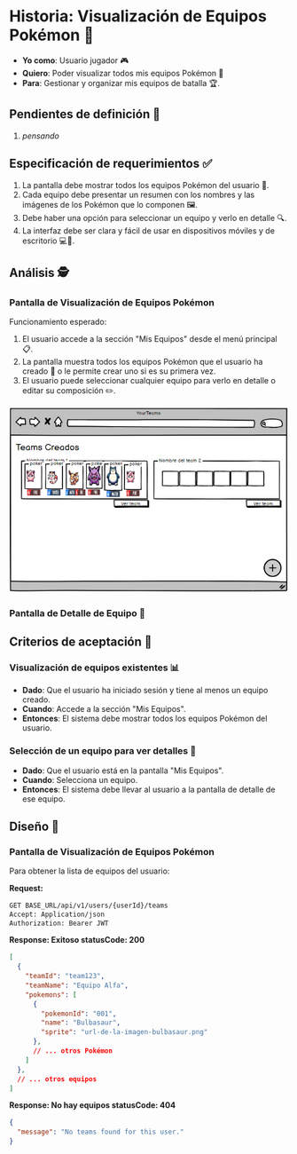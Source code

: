 # Historia: Visualización de Equipos Pokémon 📜

- **Yo como**: Usuario jugador 🎮
- **Quiero**: Poder visualizar todos mis equipos Pokémon 🧐
- **Para**: Gestionar y organizar mis equipos de batalla 🏆.

## Pendientes de definición 🤔

1. *_pensando_*

## Especificación de requerimientos ✅

1. La pantalla debe mostrar todos los equipos Pokémon del usuario 📲.
2. Cada equipo debe presentar un resumen con los nombres y las imágenes de los Pokémon que lo componen 🖼️.
3. Debe haber una opción para seleccionar un equipo y verlo en detalle 🔍.
4. La interfaz debe ser clara y fácil de usar en dispositivos móviles y de escritorio 💻📱.

## Análisis 🕵️

### Pantalla de Visualización de Equipos Pokémon

Funcionamiento esperado:

1. El usuario accede a la sección "Mis Equipos" desde el menú principal 📋.
2. La pantalla muestra todos los equipos Pokémon que el usuario ha creado 🌟 o le permite crear uno si es su primera vez.
3. El usuario puede seleccionar cualquier equipo para verlo en detalle o editar su composición ✏️.

![Pantalla tus equipos pokemón](../imagenes/tus_equipos_pokemon.png)

### Pantalla de Detalle de Equipo 🧐

## Criterios de aceptación 🎯

### Visualización de equipos existentes 📊

- **Dado**: Que el usuario ha iniciado sesión y tiene al menos un equipo creado.
- **Cuando**: Accede a la sección "Mis Equipos".
- **Entonces**: El sistema debe mostrar todos los equipos Pokémon del usuario.

### Selección de un equipo para ver detalles 🔎

- **Dado**: Que el usuario está en la pantalla "Mis Equipos".
- **Cuando**: Selecciona un equipo.
- **Entonces**: El sistema debe llevar al usuario a la pantalla de detalle de ese equipo.

## Diseño 🎨

### Pantalla de Visualización de Equipos Pokémon

Para obtener la lista de equipos del usuario:

**Request:**
```http
GET BASE_URL/api/v1/users/{userId}/teams
Accept: Application/json
Authorization: Bearer JWT
```

**Response: Exitoso statusCode: 200**
```json
[
  {
    "teamId": "team123",
    "teamName": "Equipo Alfa",
    "pokemons": [
      {
        "pokemonId": "001",
        "name": "Bulbasaur",
        "sprite": "url-de-la-imagen-bulbasaur.png"
      },
      // ... otros Pokémon
    ]
  },
  // ... otros equipos
]
```

**Response: No hay equipos statusCode: 404**
```json
{
  "message": "No teams found for this user."
}
```
